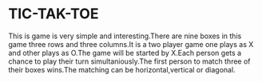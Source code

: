 # TIC-TAK-TOE
This is game is very simple and interesting.There are nine boxes in this game three rows and three columns.It is a two player game one plays as X and other plays as O.The game will be started by X.Each person gets a chance to play their turn simultaniously.The first person to match three of their boxes wins.The matching can be horizontal,vertical or diagonal.

